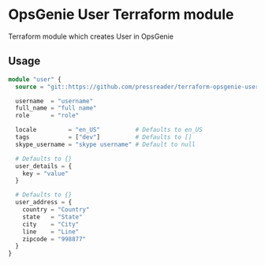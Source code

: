 # OpsGenie User Terraform module

Terraform module which creates User in OpsGenie

## Usage

```terraform
module "user" {
  source = "git::https://github.com/pressreader/terraform-opsgenie-user.git?ref=v1.0.0"

  username  = "username"
  full_name = "full name"
  role      = "role"

  locale         = "en_US"          # Defaults to en_US
  tags           = ["dev"]          # Defaults to []
  skype_username = "skype username" # Default to null

  # Defaults to {}
  user_details = {
    key = "value"
  }

  # Defaults to {}
  user_address = {
    country = "Country"
    state   = "State"
    city    = "City"
    line    = "Line"
    zipcode = "998877"
  }
}
```